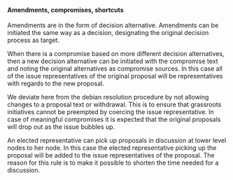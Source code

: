 #### Amendments, compromises, shortcuts

Amendments are in the form of decision alternative. Amendments can be initiated the same way as a decision, designating the original decision process as target.

When there is a compromise based on more different decision alternatives, then a new decision alternative can be initiated with the compromise text and noting the original alternatives as compromise sources. In this case all of the issue representatives of the original proposal will be representatives with regards to the new proposal.

We deviate here from the debian resolution procedure by not allowing changes to a proposal text or withdrawal. This is to ensure that grassroots initiatives cannot be preempted by coercing the issue representative. In case of meaningful compromises it is expected that the original proposals will drop out as the issue bubbles up.

An elected representative can pick up proposals in discussion at lower level nodes to her node. In this case the elected representative picking up the proposal will be added to the issue representatives of the proposal. The reason for this rule is to make it possible to shorten the time needed for a discussion.

